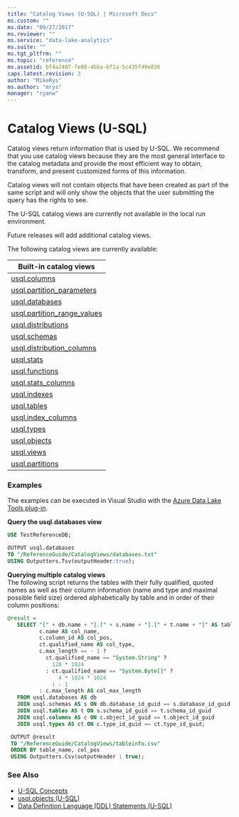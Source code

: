 ```yaml
---
title: "Catalog Views (U-SQL) | Microsoft Docs"
ms.custom: ""
ms.date: "09/27/2017"
ms.reviewer: ""
ms.service: "data-lake-analytics"
ms.suite: ""
ms.tgt_pltfrm: ""
ms.topic: "reference"
ms.assetid: bf4a7487-fe80-4bba-bf1a-5c435f49e836
caps.latest.revision: 3
author: "MikeRys"
ms.author: "mrys"
manager: "ryanw"
---
```

# Catalog Views (U-SQL)
Catalog views return information that is used by U-SQL. We recommend that you use catalog views because they are the most general interface to the catalog metadata and provide the most efficient way to obtain, transform, and present customized forms of this information.

Catalog views will not contain objects that have been created as part of the same script and will only show the objects that the user submitting the query has the rights to see.

The U-SQL catalog views are currently not available in the local run environment.

Future releases will add additional catalog views.

The following catalog views are currently available:  

|<a>Built-in catalog views</a>|  
|--|
| [usql.columns](usql-columns-u-sql.md)     |
| [usql.partition_parameters](usql-partition-parameters-u-sql.md)     |    
| [usql.databases](usql-databases-u-sql.md)     |
| [usql.partition_range_values](usql-partition-range-values-u-sql.md)  |       
| [usql.distributions](usql-distributions-u-sql.md)     |
| [usql.schemas](usql-schemas-u-sql.md)         |
| [usql.distribution_columns](usql-distribution-columns-u-sql.md)     |
| [usql.stats](usql-stats-u-sql.md)         |
| [usql.functions](usql-functions-u-sql.md)     |
| [usql.stats_columns](usql-stats-columns-u-sql.md)     |    
| [usql.indexes](usql-indexes-u-sql.md)     |
| [usql.tables](usql-tables-u-sql.md)       |  
| [usql.index_columns](usql-index-columns-u-sql.md)     |
| [usql.types](usql-types-u-sql.md)         |
| [usql.objects](usql-objects-u-sql.md)     | 
| [usql.views](usql-views-u-sql.md)        |
| [usql.partitions](usql-partitions-u-sql.md)|


### Examples
The examples can be executed in Visual Studio with the [Azure Data Lake Tools plug-in](https://www.microsoft.com/download/details.aspx?id=49504). 


**Query the usql.databases view**
```sql
USE TestReferenceDB;

OUTPUT usql.databases
TO "/ReferenceGuide/CatalogViews/databases.txt"
USING Outputters.Tsv(outputHeader:true);
```

**Querying multiple catalog views**  
The following script returns the tables with their fully qualified, quoted names as well as their column information (name and type and maximal possible field size) ordered alphabetically by table and in order of their column positions:
```sql
@result =
   SELECT "[" + db.name + "].[" + s.name + "].[" + t.name + "]" AS table_name,
          c.name AS col_name,
          c.column_id AS col_pos,
          ct.qualified_name AS col_type,
          c.max_length == - 1 ? 
            ct.qualified_name == "System.String" ? 
              128 * 1024 
            : ct.qualified_name == "System.Byte[]" ? 
                4 * 1024 * 1024 
              : - 1 
          : c.max_length AS col_max_length
   FROM usql.databases AS db 
   JOIN usql.schemas AS s ON db.database_id_guid == s.database_id_guid
   JOIN usql.tables AS t ON s.schema_id_guid == t.schema_id_guid
   JOIN usql.columns AS c ON c.object_id_guid == t.object_id_guid
   JOIN usql.types AS ct ON c.type_id_guid == ct.type_id_guid;

 OUTPUT @result
 TO "/ReferenceGuide/CatalogViews/tableinfo.csv"
 ORDER BY table_name, col_pos
 USING Outputters.Csv(outputHeader : true);
```


### See Also
* [U-SQL Concepts ](u-sql-concepts.md)   
* [usql.objects (U-SQL)](usql-objects-u-sql.md)
* [Data Definition Language (DDL) Statements (U-SQL)](data-definition-language-ddl-statements-u-sql.md)

